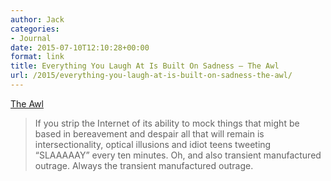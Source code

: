```yaml
---
author: Jack
categories:
- Journal
date: 2015-07-10T12:10:28+00:00
format: link
title: Everything You Laugh At Is Built On Sadness – The Awl
url: /2015/everything-you-laugh-at-is-built-on-sadness-the-awl/
---
```


[The Awl][1]

> If you strip the Internet of its ability to mock things that might be based in bereavement and despair all that will remain is intersectionality, optical illusions and idiot teens tweeting “SLAAAAAY” every ten minutes. Oh, and also transient manufactured outrage. Always the transient manufactured outrage.

 [1]: http://www.theawl.com/2015/07/because-sadness-is-all-there-is